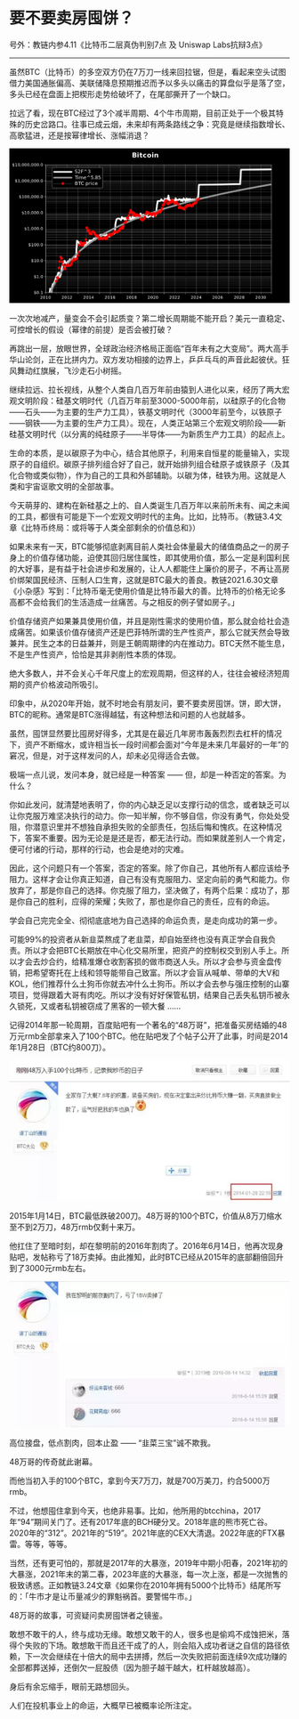 # 要不要卖房囤饼？

号外：教链内参4.11《比特币二层真伪判别7点 及 Uniswap Labs抗辩3点》

* * *

虽然BTC（比特币）的多空双方仍在7万刀一线来回拉锯，但是，看起来空头试图借力美国通胀偏高、美联储降息预期推迟而予以多头以痛击的算盘似乎是落了空，多头已经在盘面上把楔形走势给破坏了，在尾部撕开了一个缺口。

拉远了看，现在BTC经过了3个减半周期、4个牛市周期，目前正处于一个极其特殊的历史岔路口。往事已成云烟，未来却有两条路线之争：究竟是继续指数增长、高歌猛进，还是按幂律增长、涨幅消退？

![](2024-04-12-A01.png)

一次次地减产，量变会不会引起质变？第二增长周期能不能开启？美元一直稳定、可控增长的假设（幂律的前提）是否会被打破？

再跳出一层，放眼世界，全球政治经济格局正面临“百年未有之大变局”。两大高手华山论剑，正在比拼内力。双方发功相接的边界上，乒乒乓乓的声音此起彼伏。狂风舞动红旗展，飞沙走石小树摇。

继续拉远、拉长视线，从整个人类自几百万年前由猿到人进化以来，经历了两大宏观文明阶段：硅基文明时代（几百万年前至3000-5000年前，以硅原子的化合物——石头——为主要的生产力工具），铁基文明时代（3000年前至今，以铁原子——钢铁——为主要的生产力工具）。现在，人类正站第三个宏观文明阶段——新硅基文明时代（以分离的纯硅原子——半导体——为新质生产力工具）的起点上。

生命的本质，是以碳原子为中心，结合其他原子，利用来自恒星的能量输入，实现原子的自组织。碳原子排列组合好了自己，就开始排列组合硅原子或铁原子（及其化合物或类似物），作为自己的工具和外部辅助。以碳为体，硅铁为用。这就是人类和宇宙讴歌文明的全部故事。

今天萌芽的、建构在新硅基之上的、自人类诞生几百万年以来前所未有、闻之未闻的工具，都很有可能是下一个宏观文明时代的主角。比如，比特币。（教链3.4文章《比特币终局：或将等于人类全部剩余的价值总和》）

如果未来有一天，BTC能够彻底剥离目前人类社会体量最大的储值商品之一的房子身上的价值存储功能，迫使其回归居住属性，即其使用价值，那么一定是利国利民的大好事，是有益于社会进步和发展的，让人人都能住上廉价的房子，不再让高房价绑架国民经济、压制人口生育，这就是BTC最大的善良。教链2021.6.30文章《小杂感》写到：「比特币毫无使用价值是比特币最大的善。比特币的价格无论多高都不会给我们的生活造成一丝痛苦。与之相反的例子譬如房子。」

价值存储资产如果兼具使用价值，并且是刚性需求的使用价值，那么就会给社会造成痛苦。如果该价值存储资产还是巴菲特所谓的生产性资产，那么它就天然会导致兼并。民生之本的日益兼并，则是王朝周期律的内在推动力。BTC天然不能生息，不是生产性资产，恰恰是其非剥削性本质的体现。

绝大多数人，并不会关心千年尺度上的宏观周期，但这样的人，往往会被经济短周期的资产价格波动所吸引。

印象中，从2020年开始，就不时地会有朋友问，要不要卖房囤饼。饼，即大饼，BTC的昵称。通常是BTC涨得越猛，有这种想法和问题的人也就越多。

虽然，囤饼显然要比囤房好得多，尤其是在最近几年房市轰轰烈烈去杠杆的情况下，资产不断缩水，或许相当长一段时间都会面对“今年是未来几年最好的一年”的窘况，但是，对于这样发问的人，却未必见得适合去做。

极端一点儿说，发问本身，就已经是一种答案 —— 但，却是一种否定的答案。为什么？

你如此发问，就清楚地表明了，你的内心缺乏足以支撑行动的信念，或者缺乏可以让你克服万难坚决执行的动力。你一知半解，你不够自信，你没有勇气，你处处受阻，你潜意识里并不想独自承担失败的全部责任，包括后悔和愧疚。在这种情况下，答案不重要。因为无论是是还是否，都无法行动。而如果就差别人一个肯定，便可付诸的行动，那样的行动，也会是绝对的灾难。

因此，这个问题只有一个答案，否定的答案。除了你自己，其他所有人都应该给予阻力。这样才会让你真正知道，自己有没有克服阻力、坚定向前的勇气和能力。你放弃了，那是你自己的选择。你克服了阻力，坚决做了，有两个后果：成功了，那是你自己的胜利，应得的荣耀；失败了，那也是你自己的责任，应有的命运。

学会自己完完全全、彻彻底底地为自己选择的命运负责，是走向成功的第一步。

可能99%的投资者从新韭菜熬成了老韭菜，却自始至终也没有真正学会自我负责。所以才会把BTC长期放在中心化交易所里，把资产的控制权交到别人手上。所以才会去炒合约，给精准爆仓收割客损的做市商送人头。所以才会参与资金盘传销，把希望寄托在上线和领导能带自己致富。所以才会盲从喊单、带单的大V和KOL，他们推荐什么土狗币你就去冲什么土狗币。所以才会去参与强庄控制的山寨项目，觉得跟着大哥有肉吃。所以才没有好好保管私钥，结果自己丢失私钥币被永久锁死，又或者私钥被窃成了黑客的一顿大餐 ……

记得2014年那一轮周期，百度贴吧有一个著名的“48万哥”，把准备买房结婚的48万元rmb全部拿来入了100个BTC。他在贴吧发了个帖子公开了此事，时间是2014年1月28日（BTC约800刀）。

![](2024-04-12-A02.jpeg)

2015年1月14日，BTC最低跌破200刀。48万哥的100个BTC，价值从8万刀缩水至不到2万刀，48万rmb仅剩十来万。

他扛住了至暗时刻，却在黎明前的2016年割肉了。2016年6月14日，他再次现身贴吧，发帖称亏了18万卖掉。由此推知，此时BTC已经从2015年的底部翻倍回升到了3000元rmb左右。

![](2024-04-12-A03.jpeg)

高位接盘，低点割肉，回本止盈 —— “韭菜三宝”诚不欺我。

48万哥的传奇就此谢幕。

而他当初入手的100个BTC，拿到今天7万刀，就是700万美刀，约合5000万rmb。

不过，他想囤住拿到今天，也绝非易事。比如，他所用的btcchina，2017年“94”期间关门了。还有2017年底的BCH硬分叉。2018年底的熊市死亡谷。2020年的“312”。2021年的“519”。2021年底的CEX大清退。2022年底的FTX暴雷。等等，等等。

当然，还有更可怕的，那就是2017年的大暴涨，2019年中期小阳春，2021年初的大暴涨，2021年末的第二春，2023年底的大暴涨，每一次上涨，都是一次抛售的极致诱惑。正如教链3.24文章《如果你在2010年拥有5000个比特币》结尾所写的：「牛市才是让币量减少的罪魁祸首。要警惕牛市。」

48万哥的故事，可资疑问卖房囤饼者之镜鉴。

敢想不敢干的人，终与成功无缘。敢想又敢干的人，很多也是偷鸡不成蚀把米，落得个失败的下场。敢想敢干而且还干成了的人，则会陷入成功者谜之自信的路径依赖，下一次会继续在十倍大的局中去拼搏，然后一次失败把前面连续9次成功赚的全部都葬送掉，还倒欠一屁股债（因为胆子越干越大，杠杆越放越高）。

身后有余忘缩手，眼前无路想回头。

人们在投机事业上的命运，大概早已被概率论所注定。
